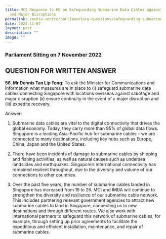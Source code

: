 ```yaml
---
title: MCI Response to PQ on Safeguarding Submarine Data Cables against Sabotage
  and Major Disruptions
permalink: /media-centre/parliamentary-questions/safeguarding-submarine-data-cables-against-sabotage/
date: 2022-11-07
layout: post
description: ""
image: ""
---
```

### Parliament Sitting on 7 November 2022

QUESTION FOR WRITTEN ANSWER
------------------------------------

**56. Mr Dennis Tan Lip Fong:** To ask the Minister for Communications and Information what measures are in place to (i) safeguard submarine data cables connecting Singapore with locations overseas against sabotage and major disruption (ii) ensure continuity in the event of a major disruption and (iii) expedite recovery.

Answer:

1. Submarine data cables are vital to the digital connectivity that drives the global economy. Today, they carry more than 95% of global data flows. Singapore is a leading Asia-Pacific hub for submarine cables – we are connected to many destinations, including key hubs such as Europe, China, Japan and the United States.

2. There have been incidents of damage to submarine cables by shipping and fishing activities, as well as natural causes such as undersea landslides and earthquakes. Singapore’s international connectivity has remained resilient throughout, due to the diversity and volume of our connections to other countries.

3. Over the past five years, the number of submarine cables landed in Singapore has increased from 19 to 26. MCI and IMDA will continue to strengthen the diversity and resilience of our submarine cable network. This includes partnering relevant government agencies to attract new submarine cables to land in Singapore, connecting us to new destinations and through different routes. We also work with international partners to safeguard this network of submarine cables, for example, through setting up prior agreements to facilitate the expeditious and efficient installation, maintenance, and repair of submarine cables.